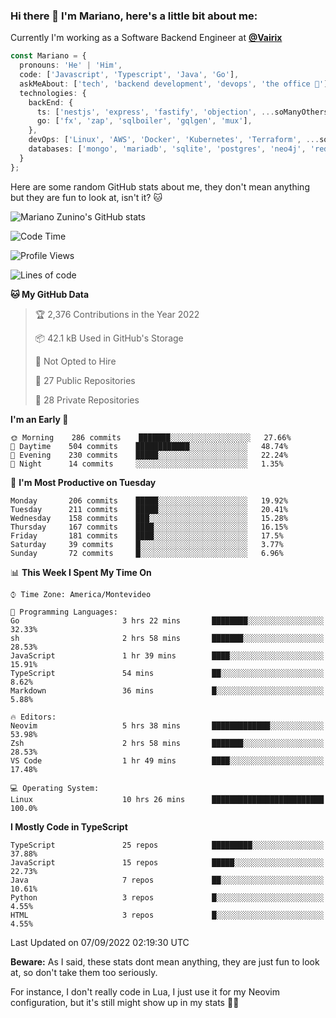 ### Hi there 👋 I'm Mariano, here's a little bit about me:

Currently I'm working as a Software Backend Engineer at [**@Vairix**](https://vairix.com)

```ts
const Mariano = {
  pronouns: 'He' | 'Him',
  code: ['Javascript', 'Typescript', 'Java', 'Go'],
  askMeAbout: ['tech', 'backend development', 'devops', 'the office 💼'],
  technologies: {
    backEnd: {
      ts: ['nestjs', 'express', 'fastify', 'objection', ...soManyOthersFrameworks],
      go: ['fx', 'zap', 'sqlboiler', 'gqlgen', 'mux'],
    },
    devOps: ['Linux', 'AWS', 'Docker', 'Kubernetes', 'Terraform', ...soManyOthersTools],
    databases: ['mongo', 'mariadb', 'sqlite', 'postgres', 'neo4j', 'redis'],
  }
};
```

Here are some random GitHub stats about me, they don't mean anything but they are fun to look at, isn't it? 🐱

![Mariano Zunino's GitHub stats](https://github-readme-stats.vercel.app/api?username=marianozunino&count_private=true&show_icons=true&theme=radical)

<!--START_SECTION:waka-->
![Code Time](http://img.shields.io/badge/Code%20Time-17%20hrs%2025%20mins-blue)

![Profile Views](http://img.shields.io/badge/Profile%20Views-1-blue)

![Lines of code](https://img.shields.io/badge/From%20Hello%20World%20I%27ve%20Written-364%20Thousand%20lines%20of%20code-blue)

**🐱 My GitHub Data** 

> 🏆 2,376 Contributions in the Year 2022
 > 
> 📦 42.1 kB Used in GitHub's Storage 
 > 
> 🚫 Not Opted to Hire
 > 
> 📜 27 Public Repositories 
 > 
> 🔑 28 Private Repositories  
 > 
**I'm an Early 🐤** 

```text
🌞 Morning    286 commits    ███████░░░░░░░░░░░░░░░░░░   27.66% 
🌆 Daytime    504 commits    ████████████░░░░░░░░░░░░░   48.74% 
🌃 Evening    230 commits    █████░░░░░░░░░░░░░░░░░░░░   22.24% 
🌙 Night      14 commits     ░░░░░░░░░░░░░░░░░░░░░░░░░   1.35%

```
📅 **I'm Most Productive on Tuesday** 

```text
Monday       206 commits    █████░░░░░░░░░░░░░░░░░░░░   19.92% 
Tuesday      211 commits    █████░░░░░░░░░░░░░░░░░░░░   20.41% 
Wednesday    158 commits    ███░░░░░░░░░░░░░░░░░░░░░░   15.28% 
Thursday     167 commits    ████░░░░░░░░░░░░░░░░░░░░░   16.15% 
Friday       181 commits    ████░░░░░░░░░░░░░░░░░░░░░   17.5% 
Saturday     39 commits     █░░░░░░░░░░░░░░░░░░░░░░░░   3.77% 
Sunday       72 commits     █░░░░░░░░░░░░░░░░░░░░░░░░   6.96%

```


📊 **This Week I Spent My Time On** 

```text
⌚︎ Time Zone: America/Montevideo

💬 Programming Languages: 
Go                       3 hrs 22 mins       ████████░░░░░░░░░░░░░░░░░   32.33% 
sh                       2 hrs 58 mins       ███████░░░░░░░░░░░░░░░░░░   28.53% 
JavaScript               1 hr 39 mins        ████░░░░░░░░░░░░░░░░░░░░░   15.91% 
TypeScript               54 mins             ██░░░░░░░░░░░░░░░░░░░░░░░   8.62% 
Markdown                 36 mins             █░░░░░░░░░░░░░░░░░░░░░░░░   5.88%

🔥 Editors: 
Neovim                   5 hrs 38 mins       █████████████░░░░░░░░░░░░   53.98% 
Zsh                      2 hrs 58 mins       ███████░░░░░░░░░░░░░░░░░░   28.53% 
VS Code                  1 hr 49 mins        ████░░░░░░░░░░░░░░░░░░░░░   17.48%

💻 Operating System: 
Linux                    10 hrs 26 mins      █████████████████████████   100.0%

```

**I Mostly Code in TypeScript** 

```text
TypeScript               25 repos            █████████░░░░░░░░░░░░░░░░   37.88% 
JavaScript               15 repos            █████░░░░░░░░░░░░░░░░░░░░   22.73% 
Java                     7 repos             ██░░░░░░░░░░░░░░░░░░░░░░░   10.61% 
Python                   3 repos             █░░░░░░░░░░░░░░░░░░░░░░░░   4.55% 
HTML                     3 repos             █░░░░░░░░░░░░░░░░░░░░░░░░   4.55%

```



 Last Updated on 07/09/2022 02:19:30 UTC
<!--END_SECTION:waka-->

**Beware:** As I said, these stats dont mean anything, they are just fun to look at, so don't take them too seriously.

For instance, I don't really code in Lua, I just use it for my Neovim configuration, but it's still might show up in my stats 🤷‍♂️
